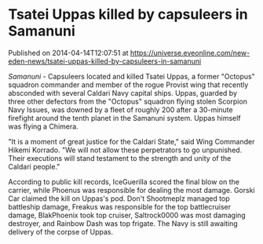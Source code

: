 # Tsatei Uppas killed by capsuleers in Samanuni
Published on 2014-04-14T12:07:51 at https://universe.eveonline.com/new-eden-news/tsatei-uppas-killed-by-capsuleers-in-samanuni

_Samanuni -_ Capsuleers located and killed Tsatei Uppas, a former "Octopus" squadron commander and member of the rogue Provist wing that recently absconded with several Caldari Navy capital ships. Uppas, guarded by three other defectors from the "Octopus" squadron flying stolen Scorpion Navy Issues, was downed by a fleet of roughly 200 after a 30-minute firefight around the tenth planet in the Samanuni system. Uppas himself was flying a Chimera.

"It is a moment of great justice for the Caldari State," said Wing Commander Hikemi Korrado. "We will not allow these perpetrators to go unpunished. Their executions will stand testament to the strength and unity of the Caldari people."

According to public kill records, IceGuerilla scored the final blow on the carrier, while Phoenus was responsible for dealing the most damage. Gorski Car claimed the kill on Uppas's pod. Don't Shootmeplz managed top battleship damage, Freakus was responsible for the top battlecruiser damage, BlakPhoenix took top cruiser, Saltrock0000 was most damaging destroyer, and Rainbow Dash was top frigate. The Navy is still awaiting delivery of the corpse of Uppas.
